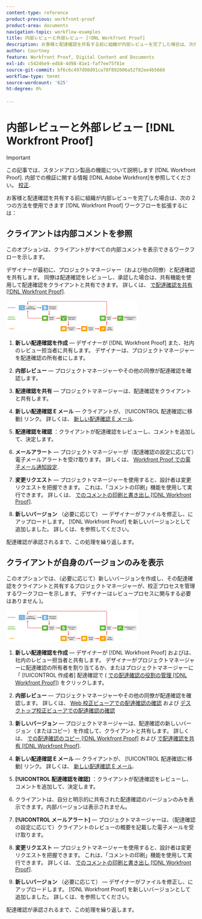 ```yaml
---
content-type: reference
product-previous: workfront-proof
product-area: documents
navigation-topic: workflow-examples
title: 内部レビューと外部レビュー [!DNL Workfront Proof]
description: お客様と配達確認を共有する前に組織が内部レビューを完了した場合は、次の 2 つの方法を使用できます [!DNL Workfront Proof] ワークフローを拡張するには — 編集してください。
author: Courtney
feature: Workfront Proof, Digital Content and Documents
exl-id: c54246e9-edb8-4d98-81e1-faf7ee75f81e
source-git-commit: bf6c6c497d98d91ca78f892606a52f82ee4b5666
workflow-type: tm+mt
source-wordcount: '625'
ht-degree: 0%

---
```


# 内部レビューと外部レビュー [!DNL Workfront Proof]

>[!IMPORTANT]
>
>この記事では、スタンドアロン製品の機能について説明します [!DNL Workfront Proof]. 内部での検証に関する情報 [!DNL Adobe Workfront]を参照してください。 [校正](../../../review-and-approve-work/proofing/proofing.md).

お客様と配達確認を共有する前に組織が内部レビューを完了した場合は、次の 2 つの方法を使用できます [!DNL Workfront Proof] ワークフローを拡張するには：

## クライアントは内部コメントを参照

このオプションは、クライアントがすべての内部コメントを表示できるワークフローを示します。

デザイナーが最初に、プロジェクトマネージャー（および他の同僚）と配達確認を共有します。 同僚は配達確認をレビューし、承認した場合は、共有機能を使用して配達確認をクライアントと共有できます。 詳しくは、 [で配達確認を共有 [!DNL Workfront Proof]](../../../workfront-proof/wp-work-proofsfiles/share-proofs-and-files/share-proof.md).

![internal_external_-_option_A.png](assets/internal-external---option-a-350x86.png)

1. **新しい配達確認を作成**  — デザイナーが [!DNL Workfront Proof] また、社内のレビュー担当者に共有します。 デザイナーは、プロジェクトマネージャーを配達確認の所有者にします。
1. **内部レビュー**  — プロジェクトマネージャーやその他の同僚が配達確認を確認します。
1. **配達確認を共有**  — プロジェクトマネージャーは、配達確認をクライアントと共有します。
1. **新しい配達確認 E メール**  — クライアントが、 [!UICONTROL 配達確認に移動] リンク。 詳しくは、 [新しい配達確認 E メール](../../../workfront-proof/wp-emailsntfctns/proof-notifications-and-reminders/new-proof-email.md).

1. **配達確認を確認** ：クライアントが配達確認をレビューし、コメントを追加して、決定します。
1. **メールアラート**  — プロジェクトマネージャーが（配達確認の設定に応じて）電子メールアラートを受け取ります。 詳しくは、 [Workfront Proof での電子メール通知設定](../../../workfront-proof/wp-emailsntfctns/email-alerts/config-email-notification-settings-wp.md).

1. **変更リクエスト**  — プロジェクトマネージャーを使用すると、設計者は変更リクエストを把握できます。 これは、「コメントの印刷」機能を使用して実行できます。 詳しくは、 [でのコメントの印刷と書き出し [!DNL Workfront Proof]](../../../workfront-proof/wp-work-proofsfiles/organize-your-work/print-and-export-comments.md).

1. **新しいバージョン** （必要に応じて） — デザイナーがファイルを修正し、にアップロードします。 [!DNL Workfront Proof] を新しいバージョンとして追加しました。 詳しくは、を参照してください。

配達確認が承認されるまで、この処理を繰り返します。

## クライアントが自身のバージョンのみを表示

このオプションでは、（必要に応じて）新しいバージョンを作成し、その配達確認をクライアントと共有するプロジェクトマネージャーが、校正プロセスを管理するワークフローを示します。 デザイナーはレビュープロセスに関与する必要はありません )。

![internal_external_-_option_B.png](assets/internal-external---option-b-350x86.png)

1. **新しい配達確認を作成**  — デザイナーが [!DNL Workfront Proof] およびは、社内のレビュー担当者と共有します。 デザイナーがプロジェクトマネージャーに配達確認の所有者を割り当てるか、またはプロジェクトマネージャーに「 [!UICONTROL 作成者] 配達確認で ( [での配達確認の役割の管理 [!DNL Workfront Proof]](../../../workfront-proof/wp-work-proofsfiles/share-proofs-and-files/manage-proof-roles.md)) をクリックします。

1. **内部レビュー**  — プロジェクトマネージャーやその他の同僚が配達確認を確認します。 詳しくは、 [Web 校正ビューアでの配達確認の確認](https://support.workfront.com/hc/en-us/sections/115000275214-Reviewing-Proofs-in-the-Web-Proofing-Viewer) および [デスクトップ校正ビューアでの配達確認の確認](https://support.workfront.com/hc/en-us/sections/360000686434-Reviewing-Proofs-in-the-Desktop-Proofing-Viewer)

1. **新しいバージョン**  — プロジェクトマネージャーは、配達確認の新しいバージョン（またはコピー）を作成して、クライアントと共有します。 詳しくは、 [での配達確認のコピー [!DNL Workfront Proof]](../../../workfront-proof/wp-work-proofsfiles/create-proofs-and-files/copy-proofs.md) および [で配達確認を共有 [!DNL Workfront Proof]](../../../workfront-proof/wp-work-proofsfiles/share-proofs-and-files/share-proof.md).

1. **新しい配達確認 E メール**  — クライアントが、 [!UICONTROL 配達確認に移動] リンク。 詳しくは、 [新しい配達確認 E メール](../../../workfront-proof/wp-emailsntfctns/proof-notifications-and-reminders/new-proof-email.md).

1. **[!UICONTROL 配達確認を確認]** ：クライアントが配達確認をレビューし、コメントを追加して、決定します。
1. クライアントは、自分と明示的に共有された配達確認のバージョンのみを表示できます。内部バージョンは表示されません。
1. **[!UICONTROL メールアラート]**  — プロジェクトマネージャーは、（配達確認の設定に応じて）クライアントのレビューの概要を記載した電子メールを受け取ります。
1. **変更リクエスト**  — プロジェクトマネージャーを使用すると、設計者は変更リクエストを把握できます。 これは、「コメントの印刷」機能を使用して実行できます。 詳しくは、 [でのコメントの印刷と書き出し [!DNL Workfront Proof]](../../../workfront-proof/wp-work-proofsfiles/organize-your-work/print-and-export-comments.md).

1. **新しいバージョン** （必要に応じて） — デザイナーがファイルを修正し、にアップロードします。 [!DNL Workfront Proof] を新しいバージョンとして追加しました。 詳しくは、を参照してください。

配達確認が承認されるまで、この処理を繰り返します。
